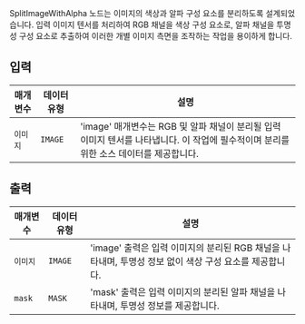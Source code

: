 
SplitImageWithAlpha 노드는 이미지의 색상과 알파 구성 요소를 분리하도록 설계되었습니다. 입력 이미지 텐서를 처리하여 RGB 채널을 색상 구성 요소로, 알파 채널을 투명성 구성 요소로 추출하여 이러한 개별 이미지 측면을 조작하는 작업을 용이하게 합니다.

## 입력

| 매개변수 | 데이터 유형 | 설명                                                                                                                                   |
| -------- | ----------- | -------------------------------------------------------------------------------------------------------------------------------------- |
| `이미지`  | `IMAGE`     | 'image' 매개변수는 RGB 및 알파 채널이 분리될 입력 이미지 텐서를 나타냅니다. 이 작업에 필수적이며 분리를 위한 소스 데이터를 제공합니다. |

## 출력

| 매개변수 | 데이터 유형 | 설명                                                                                                   |
| -------- | ----------- | ------------------------------------------------------------------------------------------------------ |
| `이미지`  | `IMAGE`     | 'image' 출력은 입력 이미지의 분리된 RGB 채널을 나타내며, 투명성 정보 없이 색상 구성 요소를 제공합니다. |
| `mask`   | `MASK`      | 'mask' 출력은 입력 이미지의 분리된 알파 채널을 나타내며, 투명성 정보를 제공합니다.                     |
